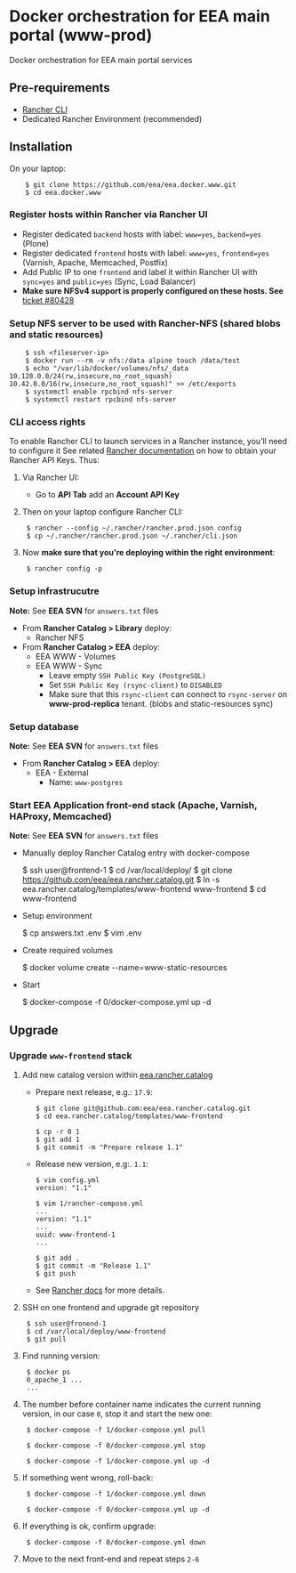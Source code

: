 # Docker orchestration for EEA main portal (www-prod)

Docker orchestration for EEA main portal services

## Pre-requirements

* [Rancher CLI](https://docs.rancher.com/rancher/v1.4/en/cli/)
* Dedicated Rancher Environment (recommended)

## Installation

On your laptop:

        $ git clone https://github.com/eea/eea.docker.www.git
        $ cd eea.docker.www

### Register hosts within Rancher via Rancher UI

* Register dedicated `backend` hosts with label: `www=yes`, `backend=yes` (Plone)
* Register dedicated `frontend` hosts with label: `www=yes`, `frontend=yes` (Varnish, Apache, Memcached, Postfix)
* Add Public IP to one `frontend` and label it within Rancher UI with `sync=yes` and `public=yes` (Sync, Load Balancer)
* **Make sure NFSv4 support is properly configured on these hosts. See** [ticket #80428](https://taskman.eionet.europa.eu/issues/80428#note-5)

### Setup NFS server to be used with Rancher-NFS (shared blobs and static resources)

        $ ssh <fileserver-ip>
        $ docker run --rm -v nfs:/data alpine touch /data/test
        $ echo "/var/lib/docker/volumes/nfs/_data 10.128.0.0/24(rw,insecure,no_root_squash) 10.42.0.0/16(rw,insecure,no_root_squash)" >> /etc/exports
        $ systemctl enable rpcbind nfs-server
        $ systemctl restart rpcbind nfs-server

### CLI access rights

To enable Rancher CLI to launch services in a Rancher instance, you’ll need to configure it
See related [Rancher documentation](http://docs.rancher.com/rancher/v1.3/en/api/v2-beta/access-control/)
on how to obtain your Rancher API Keys. Thus:

1. Via Rancher UI:

    * Go to **API Tab** add an **Account API Key**

2. Then on your laptop configure Rancher CLI:

        $ rancher --config ~/.rancher/rancher.prod.json config
        $ cp ~/.rancher/rancher.prod.json ~/.rancher/cli.json

3. Now **make sure that you're deploying within the right environment**:

        $ rancher config -p


### Setup infrastrucutre

**Note:** See **EEA SVN** for `answers.txt` files

* From **Rancher Catalog > Library** deploy:
  * Rancher NFS
* From **Rancher Catalog > EEA** deploy:
  * EEA WWW - Volumes
  * EEA WWW - Sync
    * Leave empty `SSH Public Key (PostgreSQL)`
    * Set `SSH Public Key (rsync-client)` to `DISABLED`
    * Make sure that this `rsync-client` can connect to `rsync-server` on **www-prod-replica** tenant. (blobs and static-resources sync)

### Setup database

**Note:** See **EEA SVN** for `answers.txt` files

* From **Rancher Catalog > EEA** deploy:
  * EEA - External
    * Name: `www-postgres`

### Start EEA Application front-end stack (Apache, Varnish, HAProxy, Memcached)

**Note:** See **EEA SVN** for `answers.txt` files

* Manually deploy Rancher Catalog entry with docker-compose

    $ ssh user@frontend-1
    $ cd /var/local/deploy/
    $ git clone https://github.com/eea/eea.rancher.catalog.git
    $ ln -s eea.rancher.catalog/templates/www-frontend www-frontend
    $ cd www-frontend

* Setup environment

    $ cp answers.txt .env
    $ vim .env

* Create required volumes

    $ docker volume create --name=www-static-resources

* Start

    $ docker-compose -f 0/docker-compose.yml up -d


## Upgrade

### Upgrade `www-frontend` stack

1. Add new catalog version within [eea.rancher.catalog](https://github.com/eea/eea.rancher.catalog/tree/master/templates/www-frontend)

   * Prepare next release, e.g.: `17.9`:

        ```
        $ git clone git@github.com:eea/eea.rancher.catalog.git
        $ cd eea.rancher.catalog/templates/www-frontend

        $ cp -r 0 1
        $ git add 1
        $ git commit -m "Prepare release 1.1"
        ```

   * Release new version, e.g:. `1.1`:

        ```
        $ vim config.yml
        version: "1.1"

        $ vim 1/rancher-compose.yml
        ...
        version: "1.1"
        ...
        uuid: www-frontend-1
        ...

        $ git add .
        $ git commit -m "Release 1.1"
        $ git push
        ```

   * See [Rancher docs](https://docs.rancher.com/rancher/v1.2/en/catalog/private-catalog/#rancher-catalog-templates) for more details.

2. SSH on one frontend and upgrade git repository

        $ ssh user@fronend-1
        $ cd /var/local/deploy/www-frontend
        $ git pull

3. Find running version:

        $ docker ps
        0_apache_1 ...
        ...

4. The number before container name indicates the current running version, in our case `0`, stop it and start the new one:

        $ docker-compose -f 1/docker-compose.yml pull

        $ docker-compose -f 0/docker-compose.yml stop

        $ docker-compose -f 1/docker-compose.yml up -d

5. If something went wrong, roll-back:

        $ docker-compose -f 1/docker-compose.yml down

        $ docker-compose -f 0/docker-compose.yml up -d

6. If everything is ok, confirm upgrade:

        $ docker-compose -f 0/docker-compose.yml down

7. Move to the next front-end and repeat steps `2-6`
